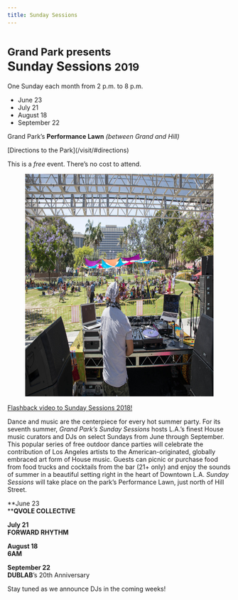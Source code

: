 ```yaml
---
title: Sunday Sessions
---
```


# <small>Grand Park presents</small><br />Sunday <span class="avoid-break">Sessions <small>2019</small></span>

One Sunday each month from <time datetime="14:00">2 p.m.</time> to <time datetime="20:00">8 p.m.</time>

* June 23
* July 21
* August 18
* September 22

Grand Park’s **Performance Lawn** _(between Grand and Hill)_

<p class="action" markdown="1">
[Directions to the Park](/visit/#directions)
</p>

This is a _free_ event. There’s no cost to attend.

<figure>
  <img src="/uploads/sunday-sessions-1.jpg" alt="Sunday Sessions August 2018 crowd shot" height="500" />
</figure>

[Flashback video to Sunday Sessions 2018!](https://vimeo.com/289365164)

Dance and music are the centerpiece for every hot summer party. For its seventh summer, _Grand Park’s Sunday Sessions_ hosts L.A.’s finest House music curators and DJs on select Sundays from June through September. This popular series of free outdoor dance parties will celebrate the contribution of Los Angeles artists to the American-originated, globally embraced art form of House music. Guests can picnic or purchase food from food trucks and cocktails from the bar (21+ only) and enjoy the sounds of summer in a beautiful setting right in the heart of Downtown L.A. _Sunday Sessions_ will take place on the park’s Performance Lawn, just north of Hill Street.

**June 23  
****QVOLE COLLECTIVE**

**July 21**  
**FORWARD RHYTHM**

**August 18  
6AM**

**September 22  
DUBLAB**’s 20th Anniversary

Stay tuned as we announce DJs in the coming weeks!


